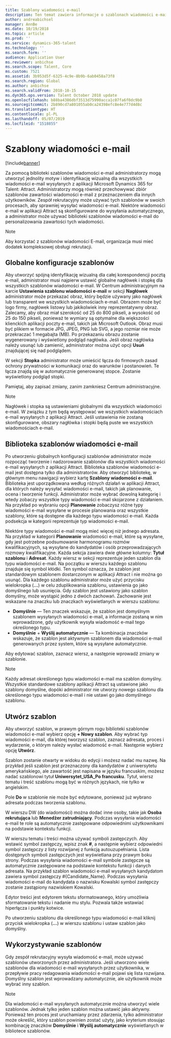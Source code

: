 ```yaml
---
title: Szablony wiadomości e-mail
description: Ten temat zawiera informacje o szablonach wiadomości e-mail, które można tworzyć i ich używać w aplikacji Microsoft Dynamics 365 for Talent - Attract.
author: andreabichsel
manager: AnnBe
ms.date: 10/19/2018
ms.topic: article
ms.prod: ''
ms.service: dynamics-365-talent
ms.technology: ''
ms.search.form: ''
audience: Application User
ms.reviewer: anbichse
ms.search.scope: Talent, Core
ms.custom: 7521
ms.assetid: 3b953d5f-6325-4c9e-8b9b-6ab0458a73f8
ms.search.region: Global
ms.author: anbichse
ms.search.validFrom: 2018-10-15
ms.dyn365.ops.version: Talent October 2018 update
ms.openlocfilehash: b88ba4386dbf3513d75990acca1c07fa6f0dc9b0
ms.sourcegitcommit: 2b890cd7a801055ab0ca24398efc8e4e777d4d8c
ms.translationtype: HT
ms.contentlocale: pl-PL
ms.lasthandoff: 05/07/2019
ms.locfileid: "1518855"
---
```

# <a name="email-templates"></a>Szablony wiadomości e-mail
[!include[banner](../includes/banner.md)]

Za pomocą biblioteki szablonów wiadomości e-mail administratorzy mogą utworzyć jednolity motyw i identyfikację wizualną dla wszystkich wiadomości e-mail wysyłanych z aplikacji Microsoft Dynamics 365 for Talent: Attract. Administratorzy mogą również przechowywać zbiór szablonów zawartości wiadomości e-mail z przeznaczeniem dla innych użytkowników. Zespół rekrutacyjny może używać tych szablonów w swoich procesach, aby sprawniej wysyłać wiadomości e-mail. Niektóre wiadomości e-mail w aplikacji Attract są skonfigurowane do wysyłania automatycznego, a administrator może używać biblioteki szablonów wiadomości e-mail do personalizowania zawartości tych wiadomości.

> [!NOTE]
> Aby korzystać z szablonów wiadomości E-mail, organizacja musi mieć dodatek kompleksowej obsługi rekrutacji.

## <a name="global-template-configurations"></a>Globalne konfiguracje szablonów

Aby utworzyć spójną identyfikację wizualną dla całej korespondencji pocztą e-mail, administrator musi najpierw ustawić globalne nagłówek i stopkę dla wszystkich szablonów wiadomości e-mail. W Centrum administracyjnym na karcie **Ustawienia szablonu wiadomości e-mail** w sekcji **Nagłówek** administrator może przekazać obraz, który będzie używany jako nagłówek lub transparent we wszystkich wiadomościach e-mail. Obrazem może być logo firmy, nagłówek listowy lub jakikolwiek inny reprezentatywny obraz. Zalecamy, aby obraz miał szerokość od 25 do 800 pikseli, a wysokość od 25 do 150 pikseli, ponieważ te wymiary są optymalne dla większości klienckich aplikacji poczty e-mail, takich jak Microsoft Outlook. Obraz musi być plikiem w formacie JPG, JPEG, PNG lub SVG, a jego rozmiar nie może przekraczać 1 megabajta (MB). Po przekazaniu obrazu zostanie wygenerowany i wyświetlony podgląd nagłówka. Jeśli obraz nagłówka należy usunąć lub zamienić, administrator można użyć opcji **Usuń** znajdującej się nad podglądem.

W sekcji **Stopka** administrator może umieścić łącza do firmowych zasad ochrony prywatności w komunikacji oraz do warunków i postanowień. Te łącza znajdą się w automatycznie generowanej stopce. Zostanie wyświetlony podgląd stopki.

Pamiętaj, aby zapisać zmiany, zanim zamkniesz Centrum administracyjne.

> [!NOTE] 
> Nagłówek i stopka są ustawieniami globalnymi dla wszystkich wiadomości e-mail. W związku z tym będą występować we wszystkich wiadomościach e-mail wysyłanych z aplikacji Attract. Jeśli ustawienia nie zostaną skonfigurowane, obszary nagłówka i stopki będą puste we wszystkich wiadomościach e-mail.

## <a name="email-template-library"></a>Biblioteka szablonów wiadomości e-mail 

Po utworzeniu globalnych konfiguracji szablonów administrator może rozpocząć tworzenie i nadzorowanie szablonów dla wszystkich wiadomości e-mail wysyłanych z aplikacji Attract. Biblioteka szablonów wiadomości e-mail jest dostępna tylko dla administratorów. Aby otworzyć bibliotekę, w głównym menu nawigacji wybierz kartę **Szablony wiadomości e-mail**. Biblioteka jest uporządkowana według różnych działań w aplikacji Attract, dla których należy wysyłać wiadomości e-mail, takich jak planowanie, ocena i tworzenie funkcji. Administrator może wybrać dowolną kategorię i wtedy zobaczy wszystkie typy wiadomości e-mail skojarzone z działaniem. Na przykład po wybraniu opcji **Planowanie** zobaczysz różne typy wiadomości e-mail wysyłane w procesie planowania oraz wszystkie szablony, które są dostępne dla każdego typu wiadomości e-mail. Każda podsekcja w kategorii reprezentuje typ wiadomości e-mail.

Niektóre typy wiadomości e-mail mogą mieć więcej niż jednego adresata. Na przykład w kategorii **Planowanie** wiadomości e-mail, które są wysyłane, gdy jest potrzebne podsumowanie harmonogramu rozmów kwalifikacyjnych, są wysyłane do kandydatów i osób przeprowadzających rozmowy kwalifikacyjne. Każda sekcja zawiera dwie główne kolumny: **Tytuł szablonu** i **Adresat**. Każdy wiersz w sekcji reprezentuje jeden szablon dla typu wiadomości e-mail. Na początku w wierszu każdego szablonu znajduje się symbol kłódki. Ten symbol oznacza, że szablon jest standardowym szablonem dostarczonym w aplikacji Attract i nie można go usunąć. Dla każdego szablonu administrator może użyć przycisku wielokropka (**...**) w celu zduplikowania szablonu, ustawienia go jako domyślnego lub usunięcia. Gdy szablon jest ustawiony jako szablon domyślny, może wystąpić jedno z dwóch zachowań. Zachowanie jest wskazane na znaczku lub znaczkach wyświetlanych w wierszu szablonu:

- **Domyślnie** — Ten znaczek wskazuje, że szablon jest domyślnym szablonem wysyłanych wiadomości e-mail, a informacje zostaną w nim wprowadzone, gdy użytkownik wysyła wiadomość e-mail tego określonego typu.
- **Domyślnie** + **Wyślij automatycznie** — Ta kombinacja znaczków wskazuje, że szablon jest aktywnym szablonem dla wiadomości e-mail generowanych przez system, które są wysyłane automatycznie.

Aby edytować szablon, zaznacz wiersz, a następnie wprowadź zmiany w szablonie.

> [!NOTE]
> Każdy adresat określonego typu wiadomości e-mail ma szablon domyślny. Wszystkie standardowe szablony aplikacji Attract są ustawione jako szablony domyślne, dopóki administrator nie utworzy nowego szablonu dla określonego typu wiadomości e-mail i nie ustawi go jako domyślnego szablonu.

## <a name="create-a-template"></a>Utwórz szablon

Aby utworzyć szablon, w prawym górnym rogu biblioteki szablonów wiadomości e-mail wybierz opcję **+ Nowy szablon**. Aby wybrać typ wiadomości e-mail, dla której tworzysz szablon, zaznacz adresata, proces i wydarzenie, o którym należy wysłać wiadomość e-mail. Następnie wybierz opcję **Utwórz**.

Szablon zostanie otwarty w widoku do edycji i możesz nadać mu nazwę. Na przykład jeśli szablon jest przeznaczony dla kandydatów z uniwersytetu amerykańskiego, ale zawartość jest napisana w języku francuskim, możesz nadać szablonowi tytuł **Uniwersytet\_USA\_Po francusku**. Tytuł, wiersz tematu i treść szablonu mogą być w różnych językach, nie tylko w angielskim.

Pole **Do** w szablonie nie może być edytowane, ponieważ już wybrano adresata podczas tworzenia szablonu.

W wierszu DW (do wiadomości) można dodać inne osoby, takie jak **Osoba rekrutująca** lub **Menedżer zatrudniający**. Podczas wysyłania wiadomości e-mail te role są automatycznie zastępowane odpowiednimi użytkownikami na podstawie kontekstu funkcji.

W wierszu tematu i treści można używać symboli zastępczych. Aby wstawić symbol zastępczy, wpisz znak **\#**, a następnie wybierz odpowiedni symbol zastępczy z listy rozwijanej z funkcją autouzupełniania. Lista dostępnych symboli zastępczych jest wyświetlana przy prawym boku strony. Podczas wysyłania wiadomości e-mail symbole zastępcze są automatycznie zastępowane na podstawie kontekstu funkcji i danych adresata. Na przykład szablon wiadomości e-mail wysyłanych kandydatom zawiera symbol zastępczy \#{Candidate\_Name}. Podczas wysyłania wiadomości e-mail do kandydata o nazwisku Kowalski symbol zastępczy zostanie zastąpiony nazwiskiem Kowalski.

Edytor treści jest edytorem tekstu sformatowanego, który umożliwia sformatowanie tekstu i nadanie mu stylu. Pozwala także wstawiać hiperłącza i punkty kotwice.

Po utworzeniu szablonu dla określonego typu wiadomości e-mail kliknij przycisk wielokropka (**...**) w wierszu szablonu i ustaw szablon jako domyślny.

## <a name="consume-templates"></a>Wykorzystywanie szablonów

Gdy zespół rekrutacyjny wysyła wiadomość e-mail, może używać szablonów utworzonych przez administratora. Jeśli utworzono wiele szablonów dla wiadomości e-mail wysyłanych przez użytkownika, w przepływie pracy redagowania wiadomości e-mail pojawi się lista rozwijana. Domyślny szablon jest wprowadzany automatycznie, ale użytkownik może wybrać inny szablon.

> [!NOTE] 
> Dla wiadomości e-mail wysyłanych automatycznie można utworzyć wiele szablonów. Jednak tylko jeden szablon można ustawić jako aktywny. Ponieważ ten proces jest uruchamiany przez zdarzenia, tylko administrator może określić, który szablon powinien zostać użyty, jako kryterium stosując kombinację znaczków **Domyślnie** i **Wyślij automatycznie** wyświetlanych w bibliotece szablonów.
